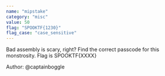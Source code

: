 ```yaml
---
name: "mipstake"
category: "misc"
value: 50
flag: "SPOOKTF{1230}"
flag_case: "case_sensitive"
---
```


Bad assembly is scary, right? 
Find the correct passcode for this monstrosity.
Flag is SPOOKTF{XXXX}

Author: @captainboggle